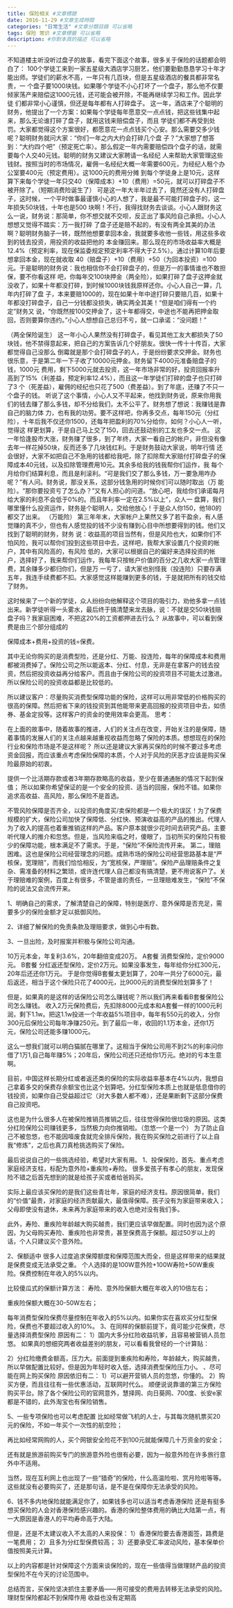 ```yaml
---
title: 保险相关 #文章標題
date: 2016-11-29 #文章生成時間
categories: "日常生活" #文章分類目錄 可以省略
tags: 保险 常识 #文章標籤 可以省略
description: #你對本頁的描述 可以省略
---
```

不知道楼主听没听过盘子的故事，看完下面这个故事，很多关于保险的话题都会明白了：
100个学徒工来到一家五星级大酒店学习厨艺，他们要勤勤恳恳学习十年才能出师。学徒们的薪水不高，一年只有几百块，但是五星级酒店的餐具都非常名贵，一 个盘子要1000块钱。如果哪个学徒不小心打坏了一个盘子，那么他不仅要倾家荡产来赔偿这1000元钱，还可能会被开除，不能再继续学习和工作。因此学徒 们都非常小心谨慎，但还是每年都有人打碎盘子。
这一年，酒店来了个聪明的财务，他提出了一个方案：如果每个学徒每年愿意交一点点钱，把这些钱集中起来，那么无论谁打碎了盘子，就用这钱来赔偿盘子，而且 学徒们都不再受到处罚。大家都觉得这个方案很好，都愿意花一点点钱买个心安。那么需要交多少钱呢？聪明财务就问大家：“你们一年之内大约会打碎几个盘 子？”大家想了想答到：“大约四个吧”（预定死亡率）。那么假定一年内需要赔偿四个盘子的话，就需要每个人交40元钱。聪明的财务又建议大家聘请一名经纪 人来帮助大家管理这些钱财。按照当时的市场情况，雇佣一名经纪大概一年需要600元，为经纪人租个办公室要400元（预定费用）。这1000元的费用分摊 到每个学徒身上是10元，这样算下来每个学徒一年只交40（保障成本）+10（费用）=50元，就可以打碎盘子不被开除了。（短期消费险诞生了）
可是这一年大半年过去了，竟然还没有人打碎盘子，这时候，一个平时做事最谨慎小心的人想了，我是最不可能打碎盘子的，这一年损失50块钱，十年也是500 块啊！不行，我得找财务去谈谈。小心人跟财务这么一说，财务说：那简单，你不想交就不交呗，反正出了事风险自己承担。小心人想想又觉得不踏实：万一我打碎 了盘子还是赔不起的，有没有两全其美的办法啊？聪明财务脑子一转，既然他想要拿回本金，我就要多收他一些钱，用这些多收到的钱去投资，用投资的收益把他的 本金赚回来。那么现在的市场收益率大概是12.4%（预定利率，现在保监委规定预定利率不得大于2.5%）。通过计算10年后要想拿回本金，现在就收取 40（赔盘子）+10（费用）+50（为回本投资）=100元。于是聪明的财务说：我也相信你不会打碎盘子的，但是万一的事情谁也不敢担保，要不你看这样 吧，你每年交100块押金（两全险），如果打碎了盘子这押金就没收了，如果十年都没打碎，到时候1000块钱我原样还你。小心人自己一算，几年内打碎了盘 子，本来要赔1000的，现在如果十年中途打碎只要赔几百，如果十年都没打碎盘子，自己一分钱都没损失，确实两全其美！“但是咱们得有一个约定”财务又 说，“你既然按100交押金了，这十年都得交，中途也不能再把押金取回，否则要算你违约。”小心人想想自己总归不亏，就一口承诺：“没问题！”

（两全保险诞生）
这一年小心人果然没有打碎盘子，看见其他工友大都损失了50块钱，他不禁得意起来，把自己的方案告诉几个好朋友。很快一传十十传百，大家都觉得自己没那么 倒霉就是那个会打碎盘子的人，于是纷纷要求交押金。财务也很乐意，于是第二年一下子收了10000元押金。财务留下4000元准备赔盘子的钱，1000元 费用，剩下5000元就去投资，这一年市场非常的好，投资回报率升高到了15%（利差益，预定利率12.4%），而且这一年学徒们打碎的盘子也只打碎了3 个（死差益），雇佣的经纪也只花了500（费差益）。到了年底，还赚了不只一个盘子的钱。
听说了这个事情，小心人又不平起来，他找到财务说，原来你用我们的钱去赚了那么多钱，却不分给我们，太不公平了。财务想了想说：我赚钱是靠自己的脑力体 力，也有我的功劳。要不这样吧，你再多交点，每年150元（分红险），十年后我不仅还你1500，还每年把盈利的70%分给你，如何？小心人一听，觉得这 样更划算，于是自己马上交了150，回去还鼓动别的工友也多交一点。
这一年恰逢股市大涨，财务赚了很多，到了年终，大家一看自己的帐户，非但没有像去年一样花掉50块，反而还多了几块钱红利。于是财务鼓动大家说，明年行情 还会很好，大家不如把自己不急用的钱都给我吧，除了扣除帮大家赔付打碎盘子的保障成本40元钱，以及扣除管理费用10元。其余多给我的钱我帮你们运作，我 每个月给你们结算利息，而且是利滚利。“可是我们交了那么多钱，万一要急用咋办呢？”有人问。财务说，那没关系，这部分钱急用的时候你们可以随时取出（万 能险）。“那你要投资亏了怎么办？”又有人担心的问道。“放心吧，我给你们承诺每月给大家的利息不会低于0%的。而且年利率一定在2.5%以上”，众人一 盘算，我们哪里懂什么投资运作，财务是个聪明人，交给他放心！于是众人你150，他180的都交了出来。 （万能险）
第三年年末，大家帐户上果然又多了若干盈余，有人感觉赚的真不少，但也有人感觉投的钱不少没有赚到心目中所想要得到的钱。他们又找到了聪明的财务，财务 说：收益高的项目当然有，但是风险也大，如果你们不怕风险，我可以帮你们投到这些项目中去，这样吧，我帮大家设置几个投资的帐户，其中有风险高的，有风险 低的，大家可以根据自己的偏好来选择投资的帐户，选择好了，我来帮你们运作，我每年只按帐户价值的百分之几收大家一点管理费，其余赚多少都归你们，但是万 一亏了，请大家也别怪我（投连险）只要存满五年，我连手续费都不扣。大家感觉这样能赚到更多的钱，于是就把所有的钱交给了财务。

这时候来了一个新的学徒，众人纷纷向他解释这个项目的吸引力，劝他多拿一点钱出来。新学徒听得一头雾水，最后终于搞清楚来龙去脉，说：不就是交50块钱赔盘子吗？我家庭困难，不把这20%的工资都押进去行么？
从故事中，可以看到保费是由三个部分组成的

保障成本+费用+投资的钱=保费。

其中无论你购买的是消费型险，还是分红、万能、投连险，每年的保障成本和费用都被消费掉了。保险公司之所以能返本、分红、付息，无非是在拿客户的钱去投资，然后把投资收益再分给客户。而且由于保险公司的投资项目不可能太过激进。所以保险公司的投资收益都是比较低的。

所以建议客户：尽量购买消费型保障功能的保险，这样可以用非常低的价格购买的很高的保障。然后把省下来的钱投资到其他能带来更高回报的投资项目中去，如债券、基金定投等。这样客户的资金的使用效率会更高。
思考：

在上面的故事中，随着故事的推进，人们的关注点在改变，开始关注的是保障，随着事情的发展人们的关注点越来越重视收益而忽略了保险的本质。想想现在的保险行业和保险市场是不是这样呢？
所以还是建议大家再买保险的时候不要过多考虑资金回报，而应该重点考虑保险保障的本质，个人对于风险的厌恶才应该是购买保险最原始的初衷。

提供一个比活期存款或者3年期存款略高的收益，至少在普通通胀的情况下起到保值；
所以如果你希望保证的是一个安全的投资、适当的回报，保险不错。如果你追求高收益、高风险，那么保险不是首选。

不管风险保障是否齐全，以投资的角度买/卖保险都是一个极大的误区！为了保费规模的扩大，保险公司加快了保障低、分红快、预演收益高的产品的推出。代理人为了收入的提高也着重推销这样的产品。客户原本就很少花时间去研究产品，主要听代理人的推介和忽悠。但是，当风险来临之时，傻眼了，当初所买的保险只有极少的保障功能，根本满足不了需求。于是，“保险”不保险流传开来。
第二，理赔困难。这也是保险公司经营理念的问题。成熟市场的保险公司经营思路基本是“严核保，宽理赔”，而我们恰恰相反，为“宽核保，严理赔”。保险产品理赔条件之复杂、需准备的材料之繁琐，或许连代理人自己都没有搞清楚，更不用说客户了。关于理赔难的案例，百度上有很多，不管是谁的责任，一旦理赔难发生，“保险”不保险的说法又会流传开来。

1、明确自己的需求，了解清楚自己的保障，特别是医疗、意外保障是否充足，需要多少的保险金额才足以抵御风险。

2、详细了解保险的免责条款及理赔要求，做到心中有数。

3、一旦出险，及时报案并积极与保险公司沟通。

10万元本金，年复利3.6%，20年翻倍变成20万。
A套餐
消费型保险，定价9000元。
B套餐
分红返还型保险，定价2万元。如果没事发生，每年给你分红300元，20年后还还你1万元。
于是你觉得B套餐太更划算了，20年一共分了6000元，最后返还，相当于这个保险只花了4000元，比9000元的消费型保险划算多了！

但是，如果真的是这样的话保险公司怎么赚钱呢？所以我们再来看看B套餐保险公司怎么赚钱。
收入2万元保险费后，先扣除8000元成本和A套餐一样的1000元利润，剩下1.1w。把这1.1w投进一个年收益5%项目中，每年有550元的收入，分你300元后保险公司每年净赚250元。到了最后一年，收回的1.1万本金，还你1万元，保险公司还能多赚1000元。

这么一想我们就可以明白猫腻在哪里了。这相当于保险公司用不到2%的利率问你借了1万1,自己每年赚5%；20年后，保险公司还只还给你1万元。绝对的亏本生意啊。

目前，中国这样长期分红或者返还类的保险的实际收益率基本在4%以内，我想自己拿着多交的保费存余额宝也比这个划算吧。分红型保险本质上也就是低息借你的钱投资，如果你自己受益超过它（对大多数人都不难），还是果断剩下这部分保费自己投资吧。

这也是为什么很多人在被保险推销员推销之后，往往觉得保险很垃圾的原因。这类分红险保险公司赚钱更多，当然极力向你推销啦。（忽悠一个是一个）
为了防止自己不被忽悠，也不能因噎废食就完全排斥保险，我在购买保险之前进行了以上自我“修炼”，之后也真刀真枪挑选购买了保险。

最后说说自己的一些挑选经验，希望对大家有用。
1、投保保险，首先、重点考虑家庭经济支柱，标配为意外险+重疾险+寿险。
很多爱孩子有孝心的朋友，发现保险不错之后首先想到的就是给孩子买或者给爸妈买。

实际上最应该买保险的是我们这些青壮年，家庭的经济支柱。原因很简单，我们的“价值”最贵，对家庭的经济贡献最大，最值得保障。孩子没有为家庭带来收入；父母即使没有退休，未来再为家庭带来的收入也绝对没有我们多。

此外，寿险、重疾险年龄越大购买越贵，我们更应该早做配置。同时也因为这个原因，为父母购买寿险、重疾险也非常贵，甚至保费高于保额。超过50岁以上的话，个人只建议买个意外险。

2、保额适中
很多人过度追求保障额度和保障范围大而全，但是这样带来的结果就是保费变成无法承受之重。
个人选择的是100W意外险+100W寿险+50W重疾险。保费控制在年收入的5%以内。

比较傻瓜式的保额计算方法：
寿险、意外险保额大概在年收入的10倍左右；

重疾险保额大概在30-50W左右；

每年消费型保险保费尽量控制在年收入的5%以内。如果你实在喜欢买分红型保险，保费也不要超过收入的10%。
3、在同样的保额前提下，竟可能少花保费，尽量选择消费型保险
原因有二：
1）国内大多分红险收益坑爹，且容易被营销人员忽悠。
如果真的想细究两者收益差别的朋友，可以看看我曾经的一个计算贴：

2）分红险缴费金额高，压力大。前面提到重疾险和寿险，年龄越大，购买越贵，所以早做配置比较好。但是因为年轻时收入低，选择消费型保险压力小。
、尽可能在网上购买保险
原因依旧有二：
1）可以避开营销人员的忽悠，你懂的。
2）购买方便，而且往往有一些优惠活动，互联网时代么。
顺便说说靠谱的第三方保险购买平台。除了各个保险公司的官网意外，慧择网、向日葵网、700度、长安e家都是不错的，此外淘宝也有保险销售。

5、一些专项保险也可以考虑配置
比如经常做飞机的人士，与其每次随机票买20元的保险，不如一年买个一次性的航空险；

再比如经常网购的人，买个网银安全险花不到100元就能保障几十万资金的安全；

还有就是旅游前购买专门的旅游意外险也很有必要，因为一般意外险在许多旅行意外中不适用。

当然，现在互利网上也出现了一些“猎奇”的保险，什么高温险啦、赏月险啦等等。这些就没有必要购买了，还是那句话，是不是在保障你无法承受的风险。

6、钱不多内地保险就能满足你了，如果钱多也可以适当考虑香港保险
还是有挺多想买保险的人会对香港保险感兴趣的。香港的保险整体费用的确比大陆第一点，有一大原因是香港人的平均寿命高于大陆。

但是，还是不太建议收入不太高的人来投保：
1）香港保险要去香港面签，路费是一笔费用；
2）且多为分红型保费较高；
3）还要承受汇率波动风险，基本保单价值按照美元计算。

以上的内容都是针对保障这个方面来谈保险的，现在一些值得当做理财产品的投资型保险不在今天的讨论范围中。

总结而言，买保险坚决抓住主要矛盾——用可接受的费用去转移无法承受的风险。
理财型保险都起不到保障作用 收益也没有定期高
